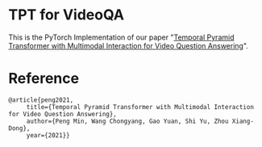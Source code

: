 # TPT for VideoQA
This is the PyTorch Implementation of our paper "[Temporal Pyramid Transformer with Multimodal Interaction for Video Question Answering](https://arxiv.org/abs/2109.04735)".

# Reference
```
@article{peng2021,
     title={Temporal Pyramid Transformer with Multimodal Interaction for Video Question Answering},
     author={Peng Min, Wang Chongyang, Gao Yuan, Shi Yu, Zhou Xiang-Dong},
     year={2021}}
```

